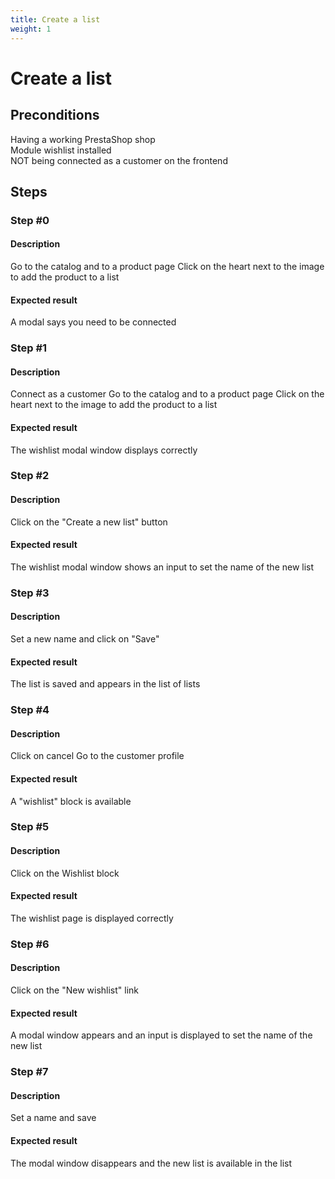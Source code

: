 ```yaml
---
title: Create a list
weight: 1
---
```


# Create a list

## Preconditions

Having a working PrestaShop shop<br />
Module wishlist installed<br />
NOT being connected as a customer on the frontend
## Steps
### Step #0
#### Description
Go to the catalog and to a product page
Click on the heart next to the image to add the product to a list
#### Expected result
A modal says you need to be connected
### Step #1
#### Description
Connect as a customer
Go to the catalog and to a product page
Click on the heart next to the image to add the product to a list
#### Expected result
The wishlist modal window displays correctly
### Step #2
#### Description
Click on the "Create a new list" button
#### Expected result
The wishlist modal window shows an input to set the name of the new list
### Step #3
#### Description
Set a new name and click on "Save"
#### Expected result
The list is saved and appears in the list of lists
### Step #4
#### Description
Click on cancel
Go to the customer profile
#### Expected result
A "wishlist" block is available
### Step #5
#### Description
Click on the Wishlist block
#### Expected result
The wishlist page is displayed correctly
### Step #6
#### Description
Click on the "New wishlist" link
#### Expected result
A modal window appears and an input is displayed to set the name of the new list
### Step #7
#### Description
Set a name and save
#### Expected result
The modal window disappears and the new list is available in the list
